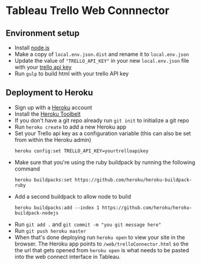 # Tableau Trello Web Connnector

## Environment setup

* Install [node.js](https://nodejs.org/en/)
* Make a copy of `local.env.json.dist` and rename it to `local.env.json`
* Update the value of `"TRELLO_API_KEY"` in your new `local.env.json` file with your [trello api key](https://trello.com/app-key)
* Run `gulp` to build html with your trello API key

## Deployment to Heroku
* Sign up with a [Heroku](http://heroku.com) account
* Install the [Heroku Toolbelt](https://toolbelt.heroku.com/)
* If you don't have a git repo already run `git init` to initialize a git repo
* Run `heroku create` to add a new Heroku app
* Set your Trello api key as a configuration variable (this can also be set from within the Heroku admin)
  ```
  heroku config:set TRELLO_API_KEY=yourtrelloapikey
  ```
* Make sure that you're using the ruby buildpack by running the following command
  ```
  heroku buildpacks:set https://github.com/heroku/heroku-buildpack-ruby
  ```
* Add a second buildpack to allow node to build
  ```
  heroku buildpacks:add --index 1 https://github.com/heroku/heroku-buildpack-nodejs
  ```
* Run `git add .` and `git commit -m "you git message here"`
* Run `git push heroku master`
* When that's done deploying run `heroku open` to view your site in the browser. The Heroku app points to `/web/trelloConnector.html` so the the url that gets opened from `heroku open` is what needs to be pasted into the web connect interface in Tableau.
